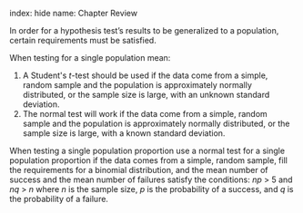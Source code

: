index: hide
name: Chapter Review

In order for a hypothesis test’s results to be generalized to a population, certain requirements must be satisfied. 

When testing for a single population mean:

  1. A Student's  *t*-test should be used if the data come from a simple, random sample and the population is approximately normally distributed, or the sample size is large, with an unknown standard deviation.
  2. The normal test will work if the data come from a simple, random sample and the population       is approximately normally distributed, or the sample size is large, with a known standard       deviation.

When testing a single population proportion use a normal test for a single population proportion if the data comes from a simple, random sample, fill the requirements for a binomial distribution, and the mean number of success and the mean number of failures satisfy the conditions:  *np* > 5 and  *nq* >  *n* where  *n* is the sample size,  *p* is the probability of a success, and  *q* is the probability of a failure.
